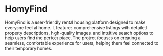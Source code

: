 # HomyFind
 HomyFind is a user-friendly rental housing platform designed to make everyone feel at home. It features comprehensive listings with detailed property descriptions, high-quality images, and intuitive search options to help users find the perfect place. The project focuses on creating a seamless, comfortable experience for users, helping them feel connected to their temporary homes.

